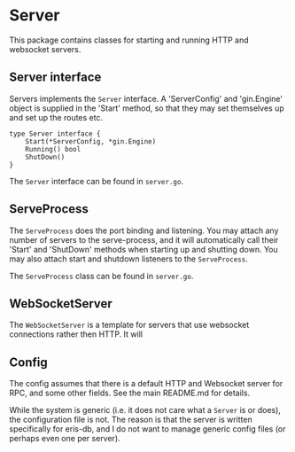 # Server

This package contains classes for starting and running HTTP and websocket servers.

## Server interface

Servers implements the `Server` interface. A 'ServerConfig' and 'gin.Engine' object is supplied in the 'Start' method, so that they may set themselves up and set up the routes etc.

```
type Server interface {
	Start(*ServerConfig, *gin.Engine)
	Running() bool
	ShutDown()
}
```

The `Server` interface can be found in `server.go`.

## ServeProcess

The `ServeProcess` does the port binding and listening. You may attach any number of servers to the serve-process, and it will automatically call their 'Start' and 'ShutDown' methods when starting up and shutting down. You may also attach start and shutdown listeners to the `ServeProcess`.

The `ServeProcess` class can be found in `server.go`.

## WebSocketServer

The `WebSocketServer` is a template for servers that use websocket connections rather then HTTP. It will 

## Config

The config assumes that there is a default HTTP and Websocket server for RPC, and some other fields. See the main README.md for details.

While the system is generic (i.e. it does not care what a `Server` is or does), the configuration file is not. The reason is that the server is written specifically for eris-db, and I do not want to manage generic config files (or perhaps even one per server).
